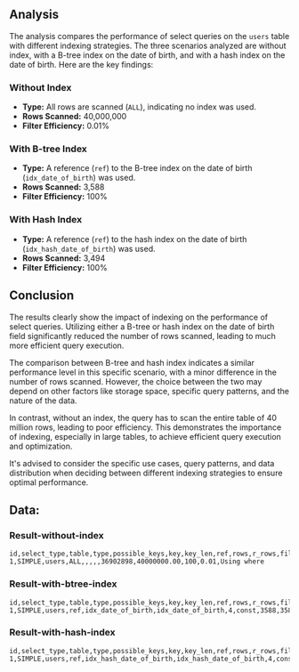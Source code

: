 ## Analysis

The analysis compares the performance of select queries on the `users` table with different indexing strategies. The three scenarios analyzed are without index, with a B-tree index on the date of birth, and with a hash index on the date of birth. Here are the key findings:

### Without Index

- **Type:** All rows are scanned (`ALL`), indicating no index was used.
- **Rows Scanned:** 40,000,000
- **Filter Efficiency:** 0.01%

### With B-tree Index

- **Type:** A reference (`ref`) to the B-tree index on the date of birth (`idx_date_of_birth`) was used.
- **Rows Scanned:** 3,588
- **Filter Efficiency:** 100%

### With Hash Index

- **Type:** A reference (`ref`) to the hash index on the date of birth (`idx_hash_date_of_birth`) was used.
- **Rows Scanned:** 3,494
- **Filter Efficiency:** 100%

## Conclusion

The results clearly show the impact of indexing on the performance of select queries. Utilizing either a B-tree or hash index on the date of birth field significantly reduced the number of rows scanned, leading to much more efficient query execution.

The comparison between B-tree and hash index indicates a similar performance level in this specific scenario, with a minor difference in the number of rows scanned. However, the choice between the two may depend on other factors like storage space, specific query patterns, and the nature of the data.

In contrast, without an index, the query has to scan the entire table of 40 million rows, leading to poor efficiency. This demonstrates the importance of indexing, especially in large tables, to achieve efficient query execution and optimization.

It's advised to consider the specific use cases, query patterns, and data distribution when deciding between different indexing strategies to ensure optimal performance.



## Data:

### Result-without-index

```csv
id,select_type,table,type,possible_keys,key,key_len,ref,rows,r_rows,filtered,r_filtered,Extra
1,SIMPLE,users,ALL,,,,,36902898,40000000.00,100,0.01,Using where
```

### Result-with-btree-index

```csv
id,select_type,table,type,possible_keys,key,key_len,ref,rows,r_rows,filtered,r_filtered,Extra
1,SIMPLE,users,ref,idx_date_of_birth,idx_date_of_birth,4,const,3588,3588.00,100,100,""
```

### Result-with-hash-index

```csv
id,select_type,table,type,possible_keys,key,key_len,ref,rows,r_rows,filtered,r_filtered,Extra
1,SIMPLE,users,ref,idx_hash_date_of_birth,idx_hash_date_of_birth,4,const,3494,3494.00,100,100,""
```
